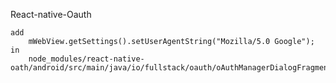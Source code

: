 React-native-Oauth

    add 
        mWebView.getSettings().setUserAgentString("Mozilla/5.0 Google");
    in
        node_modules/react-native-oath/android/src/main/java/io/fullstack/oauth/oAuthManagerDialogFragment.java